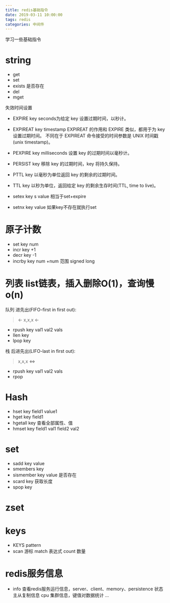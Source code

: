 ```yaml
---
title: redis基础指令
date: 2019-03-11 10:00:00
tags: redis
categories: 中间件
---
```


学习一些基础指令

<!-- more -->

# string
- get
- set
- exists 是否存在
- del
- mget

失效时间设置
- EXPIRE key seconds为给定 key 设置过期时间，以秒计。
- EXPIREAT key timestamp EXPIREAT 的作用和 EXPIRE 类似，都用于为 key 设置过期时间。 不同在于 EXPIREAT 命令接受的时间参数是 UNIX 时间戳(unix timestamp)。
- PEXPIRE key milliseconds 设置 key 的过期时间以毫秒计。

- PERSIST key 移除 key 的过期时间，key 将持久保持。
- PTTL key 以毫秒为单位返回 key 的剩余的过期时间。
- TTL key 以秒为单位，返回给定 key 的剩余生存时间(TTL, time to live)。

- setex key s value 相当于set+expire
- setnx key value 如果key不存在就执行set

# 原子计数
- set key num
- incr key +1
- decr key -1
- incrby key num +num
范围 signed long


# 列表 list链表，插入删除O(1)，查询慢o(n)
队列 进先出(FIFO-first in first out):
> <- x,x,x <-
- rpush key val1 val2 vals
- llen key
- lpop key

栈 后进先出(LIFO-last in first out):
> x,x,x <=>
- rpush key val1 val2 vals
- rpop

# Hash
- hset key field1 value1
- hget key field1
- hgetall key 查看全部属性、值
- hmset key field1 val1 field2 val2 

# set
- sadd key value
- smembers key
- sismember key value 是否存在
- scard key 获取长度
- spop key


# zset


# keys
- KEYS pattern
- scan 游标 match 表达式 count 数量


# redis服务信息
- info 查看redis服务运行信息，server、client、memory、persistence 状态 主从复制信息 cpu 集群信息，键值对数据统计
...
